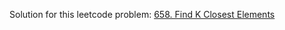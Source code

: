 Solution for this leetcode problem: [658. Find K Closest Elements](https://leetcode.com/problems/find-k-closest-elements/)
